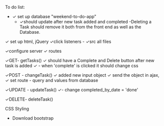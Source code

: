 To do list:
- ✓ set up database "weekend-to-do-app"
    -  ✓should update after new task added
         and completed
    -Deleting a Task should remove it both from the front end as well as the Database.

 ✓ set up html, jQuery
     ✓click listeners
    - ✓src all files

 ✓configure server
 ✓ routes


 ✓GET- getTasks()
     ✓ should have a Complete and Delete button after new task is added
       ✓ - when 'complete' is clicked it should change css
       

 ✓POST - changeTask()
     ✓  added new input object
     ✓ send the object in ajax, 
     ✓ set route - query and values from database

✓UPDATE - updateTask()
    ✓- change completed_by_date = 'done'

✓DELETE- deleteTask()


CSS Styling
- Download bootstrap



